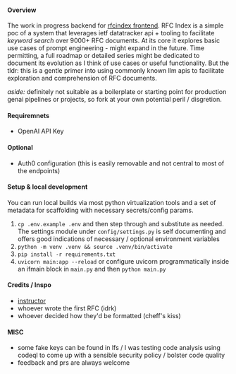 #### Overview

The work in progress backend for [rfcindex frontend](https://github.com/fgtrzah/rfcllmpoc1). RFC Index is 
a simple poc of a system that leverages ietf datatracker api + tooling to facilitate *keyword 
search* over 9000+ RFC documents. At its core it explores basic use cases of prompt engineering - might expand
in the future. Time permitting, a full roadmap or detailed series might be dedicated to document its evolution as I think of use cases or
useful functionality. But the tldr: this is a gentle primer into using commonly known llm apis to facilitate 
exploration and comprehension of RFC documents.

*aside:* definitely not suitable as a boilerplate or starting point for production genai pipelines or projects, so fork
at your own potential peril / disgretion.

#### Requiremnets

- OpenAI API Key

#### Optional

- Auth0 configuration (this is easily removable and not central to most of the endpoints)

#### Setup & local development

You can run local builds via most python virtualization tools and a set of metadata
for scaffolding with necessary secrets/config params.

1. ```cp .env.example .env``` and then step through and substitute as needed. The settings
module under ```config/settings.py``` is self documenting and offers good indications of 
necessary / optional environment variables
2. ```python -m venv .venv && source .venv/bin/activate```
3. ```pip install -r requirements.txt```
4. ```uvicorn main:app --reload``` or configure uvicorn programmatically inside an ifmain
block in `main.py` and then ```python main.py```

#### Credits / Inspo

- [instructor](https://jxnl.github.io/instructor/)
- whoever wrote the first RFC (idrk)
- whoever decided how they'd 
  be formatted (cheff's kiss)

#### MISC

- some fake keys can be found in lfs / I was testing code analysis using codeql to 
come up with a sensible security policy / bolster code quality
- feedback and prs are always welcome
